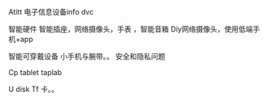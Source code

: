 Atitt 电子信息设备info dvc

智能硬件   智能插座，网络摄像头，手表 ，智能音箱
Diy网络摄像头，使用低端手机+app

智能可穿戴设备
小手机与腕带。。
安全和隐私问题

Cp tablet taplab

U disk 
Tf 卡。。

